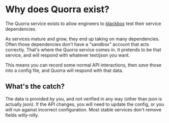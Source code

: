 # Why does Quorra exist?

The Quorra service exists to allow engineers to [blackbox](https://en.wikipedia.org/wiki/Black-box_testing) test their service dependencies.

As services mature and grow, they end up taking on many dependencies. Often those dependencies don't have a "sandbox" account that acts correctly. That's where the Quorra service comes in. It pretends to be that service, and will respond with whatever text/json you want.

This means you can record some normal API interactions, then _save_ those into a config file, and Quorra will respond with that data.

## What's the catch?

The data is provided by you, and not verified in any way (other than json is actually json). If the API changes, you will need to update the config, or you will run against incorrect configuration. Most stable services don't remove fields willy-nilly.
